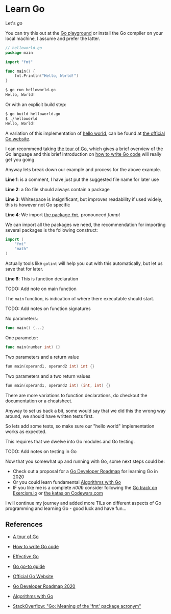 # Learn Go

Let's _go_

You can try this out at the [Go playground][goplayground] or install the Go compiler on your local machine, I assume and prefer the latter.

```go
// helloworld.go
package main

import "fmt"

func main() {
    fmt.Println("Hello, World!")
}
```

```bash
$ go run helloworld.go
Hello, World!
```

Or with an explicit build step:

```bash
$ go build helloworld.go
$ ./helloworld
Hello, World!
```

A variation of this implementation of [hello world](https://en.wikipedia.org/wiki/%22Hello%2C_World!%22_program), can be found at [the official Go website][goorg].

I can recommend taking [the tour of Go][gotour], which gives a brief overview of the Go language and this brief introduction on [how to write Go code][gohowto] will really get you going.

Anyway lets break down our example and process for the above example.

**Line 1**: is a comment, I have just put the suggested file name for later use

**Line 2**: a Go file should always contain a package

**Line 3**: Whitespace is insignificant, but improves readability if used widely, this is however not Go specific

**Line 4**: We import [the package `fmt`](https://golang.org/pkg/fmt/), pronounced _fumpt_

We can import all the packages we need, the recommendation for importing several packages is the following construct:

```go
import (
    "fmt"
    "math"
)
```

Actually tools like `golint` will help you out with this automatically, but let us save that for later.

**Line 6**: This is function declaration

TODO: Add note on main function

The `main` function, is indication of where there executable should start.

TODO: Add notes on function signatures

No parameters:

```go
func main() {...}
```

One parameter:

```go
func main(number int) {}
```

Two parameters and a return value

```go
fun main(operand1, operand2 int) int {}
```

Two parameters and a two return values

```go
fun main(operand1, operand2 int) (int, int) {}
```

There are more variations to function declarations, do checkout the documentation or a cheatsheet.

Anyway to set us back a bit, some would say that we did this the wrong way around, we should have written tests first.

So lets add some tests, so make sure our "hello world" implementation works as expected.

This requires that we dwelve into Go modules and Go testing.

TODO: Add notes on testing in Go

Now that you somewhat up and running with Go, some next steps could be:

- Check out a proposal for a [Go Developer Roadmap][godevroadmap2020] for learning Go in 2020
- Or you could learn fundamental [Algorithms with Go][algo]
- IF you like me is a complete _n00b_ consider following the [Go track on Exercism.io](https://exercism.io/tracks/go) or [the katas on Codewars.com](https://www.codewars.com/?language=go)

I will continue my journey and added more TILs on different aspects of Go programming and learning Go - good luck and have fun...

## References

- [A tour of Go][gotour]
- [How to write Go code](https://golang.org/doc/code.html)
- [Effective Go][gohowto]
- [Go go-to guide](https://yourbasic.org/golang/)
- [Official Go Website][goorg]

- [Go Developer Roadmap 2020](godevroadmap2020)
- [Algorithms with Go][algo]

- [StackOverflow: "Go: Meaning of the 'fmt' package acronym"](https://stackoverflow.com/questions/23597165/go-meaning-of-the-fmt-package-acronym)

[goorg]: https://golang.org/
[gotour]: https://tour.golang.org/welcome/1
[gohowto]: https://golang.org/doc/code.html
[algo]: https://algorithmswithgo.com/
[godevroadmap2020]: https://github.com/Alikhll/golang-developer-roadmap
[goplayground]: https://play.golang.org/
